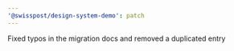 ```yaml
---
'@swisspost/design-system-demo': patch
---
```


Fixed typos in the migration docs and removed a duplicated entry
